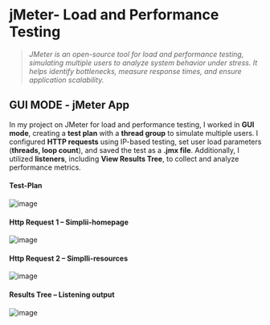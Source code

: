# jMeter- Load and Performance Testing

> _JMeter is an open-source tool for load and performance testing, simulating multiple users to analyze system behavior under stress. It helps identify bottlenecks, measure response times, and ensure application scalability._
## GUI MODE - jMeter App
In my project on JMeter for load and performance testing, I worked in **GUI mode**, creating a **test plan** with a **thread group** to simulate multiple users. I configured **HTTP requests** using IP-based testing, set user load parameters (**threads, loop count**), and saved the test as a **.jmx file**. Additionally, I utilized **listeners**, including **View Results Tree**, to collect and analyze performance metrics.


#### Test-Plan 
![image](https://github.com/user-attachments/assets/4472f1fd-9540-4be0-a014-4f85e6d46d30)
#### Http Request 1 – Simplii-homepage
![image](https://github.com/user-attachments/assets/3ede8e99-3d16-434b-9924-83fa43c8944e)
#### Http Request 2 – Simplli-resources
![image](https://github.com/user-attachments/assets/028ecc32-0e98-477b-9d09-8c55b0cbbf84)

#### Results Tree – Listening output
![image](https://github.com/user-attachments/assets/300d5d1c-42c8-4701-802d-c8b94499e0f5)





#### 
